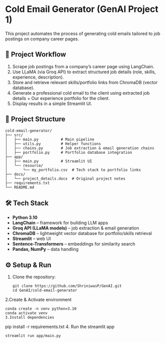 # Cold Email Generator (GenAI Project 1)

This project automates the process of generating cold emails tailored to job postings on company career pages.

## 🚀 Project Workflow
1. Scrape job postings from a company’s career page using LangChain.
2. Use LLaMA (via Groq API) to extract structured job details (role, skills, experience, description).
3. Store and retrieve relevant skills/portfolio links from ChromaDB (vector database).
4. Generate a professional cold email to the client using extracted job details + Our experience portfolio for the client.
5. Display results in a simple Streamlit UI.

## 📂 Project Structure
```
cold-email-generator/
├── src/
│   ├── main.py          # Main pipeline
│   ├── utils.py         # Helper functions
│   ├── chains.py        # Job extraction & email generation chains
│   ├── portfolio.py     # Portfolio database integration
├── app/
│   ├── main.py          # Streamlit UI
│   └── resource/
│       └── my_portfolio.csv  # Tech stack to portfolio links
├── docs/
│   └── project_details.docx  # Original project notes
├── requirements.txt
└── README.md
```

## 🛠️ Tech Stack
- **Python 3.10**
- **LangChain** – framework for building LLM apps  
- **Groq API (LLaMA models)** – job extraction & email generation  
- **ChromaDB** – lightweight vector database for portfolio/skills retrieval  
- **Streamlit** – web UI  
- **Sentence-Transformers** – embeddings for similarity search  
- **Pandas, NumPy** – data handling

## ⚙️ Setup & Run
1. Clone the repository:
   ```
   git clone https://github.com/ShriniwasP/GenAI.git
   cd GenAI/cold-email-generator
2.Create & Activate environment
   ```
conda create -n venv python=3.10
conda activate venv
3.Install dependencies
   ```
pip install -r requirements.txt
4. Run the streamlit app
   ```
streamlit run app/main.py
